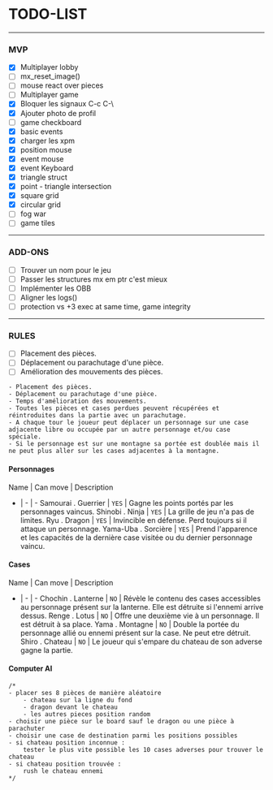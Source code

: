 # TODO-LIST

---
### MVP
- [x] Multiplayer lobby
- [ ] mx_reset_image()
- [ ] mouse react over pieces
- [ ] Multiplayer game
- [x] Bloquer les signaux C-c C-\
- [x] Ajouter photo de profil
- [ ] game checkboard
- [x] basic events
- [x] charger les xpm
- [x] position mouse
- [x] event mouse
- [x] event Keyboard
- [x] triangle struct
- [x] point - triangle intersection
- [x] square grid
- [x] circular grid
- [ ] fog war
- [ ] game tiles

---
### ADD-ONS
- [ ] Trouver un nom pour le jeu
- [ ] Passer les structures mx em ptr c'est mieux
- [ ] Implémenter les OBB
- [ ] Aligner les logs()
- [ ] protection vs +3 exec at same time, game integrity

---
### RULES

- [ ] Placement des pièces.
- [ ] Déplacement ou parachutage d'une pièce.
- [ ] Amélioration des mouvements des pièces.

```
- Placement des pièces.
- Déplacement ou parachutage d'une pièce.
- Temps d'amélioration des mouvements.
- Toutes les pièces et cases perdues peuvent récupérées et réintroduites dans la partie avec un parachutage.
- A chaque tour le joueur peut déplacer un personnage sur une case adjacente libre ou occupée par un autre personnage et/ou case spéciale.
- Si le personnage est sur une montagne sa portée est doublée mais il ne peut plus aller sur les cases adjacentes à la montagne.
```

#### Personnages

Name | Can move | Description
- | - | -
Samourai . Guerrier | ``YES`` | Gagne les points portés par les personnages vaincus.
Shinobi . Ninja     | ``YES`` | La grille de jeu n'a pas de limites.
Ryu . Dragon     	| ``YES`` | Invincible en défense. Perd toujours si il attaque un personnage.
Yama-Uba . Sorcière | ``YES`` | Prend l'apparence et les capacités de la dernière case visitée ou du dernier personnage vaincu.

#### Cases
Name | Can move | Description
- | - | -
Chochin . Lanterne  | ``NO``  |	Révèle le contenu des cases accessibles au personnage présent sur la lanterne. Elle est détruite si l'ennemi arrive dessus.
Renge . Lotus       | ``NO``  | Offre une deuxième vie à un personnage. Il est détruit à sa place.
Yama . Montagne     | ``NO``  | Double la portée du personnage allié ou ennemi présent sur la case. Ne peut etre détruit.
Shiro . Chateau     | ``NO``  | Le joueur qui s'empare du chateau de son adverse gagne la partie.

#### Computer AI
	/*
	- placer ses 8 pièces de manière aléatoire
		- chateau sur la ligne du fond
		- dragon devant le chateau
		- les autres pieces position random
	- choisir une pièce sur le board sauf le dragon ou une pièce à parachuter
	- choisir une case de destination parmi les positions possibles
	- si chateau position inconnue :
		tester le plus vite possible les 10 cases adverses pour trouver le chateau
	- si chateau position trouvée :
		rush le chateau ennemi
	*/
